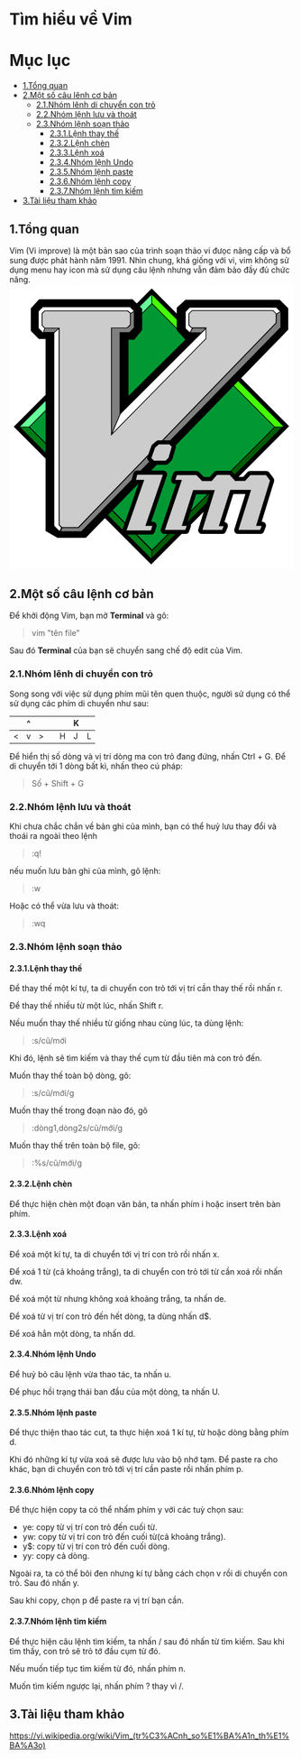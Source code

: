 Tìm hiểu về Vim
================
# Mục lục
- [1.Tổng quan](#1Tổng-quan)
- [2.Một số câu lênh cơ bản](#2Một-số-câu-lệnh-cơ-bản)
    - [2.1.Nhóm lênh di chuyển con trỏ](#2.1Nhó-lênh-di-chuyển-con-trỏ)
    - [2.2.Nhóm lệnh lưu và thoát](#2.2-Nhóm-lệnh-lưu-và-thoát)
    - [2.3.Nhóm lệnh soạn thảo](#2.3Nhóm-lệnh-soạn-thảo)
        - [2.3.1.Lệnh thay thế](#2.3.1Lệnh-thay-thế)
        - [2.3.2.Lệnh chèn](#2.3.2Lệnh-chèn)
        - [2.3.3.Lệnh xoá](#2.3.3.Lệnh-xoá)
        - [2.3.4.Nhóm lệnh Undo](#2.3.4Nhóm-lệnh-Undo)
        - [2.3.5.Nhóm lệnh paste](#1Tổng-quan)
        - [2.3.6.Nhóm lệnh copy](#2.3.6.Nhóm-lệnh-copy)
        - [2.3.7.Nhóm lệnh tìm kiếm](#2.3.7.Nhóm-lệnh-tìm-kiếm)
- [3.Tài liệu tham khảo](#3.Tài-liệu-tham-khảo)
## 1.Tổng quan
Vim (Vi improve) là một bản sao của trình soạn thảo vi đưọc nâng cấp và bổ sung được phảt hành năm 1991.
Nhìn chung, khá giống với vi, vim không sử dụng menu hay icon mà sử dụng câu lệnh nhưng vẫn đảm bảo đầy đủ chức năng.
![images](images/vim01.png "img01")
## 2.Một số câu lệnh cơ bản
Để khởi động Vim, bạn mở **Terminal** và gõ:

>vim "tên file"

Sau đó **Terminal** của bạn sẽ chuyển sang chế độ edit của Vim.
### 2.1.Nhóm lênh di chuyển con trỏ
Song song với việc sử dụng phím mũi tên quen thuộc, người sử dụng có thể sử dụng các phím di chuyển như sau:

||^||||K||
|---|---|---|---|---|---|---|
|<|v|>||H|J|L|

Để hiển thị số dòng và vị trí dòng ma con trỏ đang đứng, nhấn Ctrl + G.
Để di chuyển tới 1 dòng bất kì, nhấn theo cú pháp:
> Số + Shift + G
### 2.2.Nhóm lệnh lưu và thoát

Khi chưa chắc chắn về bản ghi của mình, bạn có thể huỷ lưu thay đổi và thoái ra ngoài theo lệnh
>:q!

nếu muốn lưu bản ghi của mình, gõ lệnh:
>:w

Hoặc có thể vừa lưu và thoát:
>:wq

### 2.3.Nhóm lệnh soạn thảo
#### 2.3.1.Lệnh thay thế

Để thay thế một kí tự, ta di chuyển con trỏ tới vị trí cần thay thế rồi nhấn r.

Để thay thế nhiều từ một lúc, nhấn Shift r.

Nếu muốn thay thế nhiều từ giống nhau cùng lúc, ta dùng lệnh:
>:s/cũ/mới

Khi đó, lệnh sẽ tìm kiếm và thay thế cụm từ đầu tiên mà con trỏ đến.

Muốn thay thế toàn bộ dòng, gõ:

>:s/cũ/mới/g

Muốn thay thế trong đoạn nào đó, gõ
>:dòng1,dòng2s/cũ/mới/g

Muốn thay thế trên toàn bộ file, gõ:
>:%s/cũ/mới/g

#### 2.3.2.Lệnh chèn

Để thực hiện chèn một đoạn văn bản, ta nhấn phím i hoặc insert trên bàn phím.

#### 2.3.3.Lệnh xoá

Để xoá một kí tự, ta di chuyển tới vị trí con trỏ rồi nhấn x.

Để xoá 1 từ (cả khoảng trắng), ta di chuyển con trỏ tới từ cần xoá rồi nhấn dw.

Để xoá một từ nhưng không xoá khoảng trắng, ta nhấn de.

Để xoá từ vị trí con trỏ đến hết dòng, ta dùng nhấn d$.

Để xoá hẳn một dòng, ta nhấn dd.

#### 2.3.4.Nhóm lệnh Undo

Để huỷ bỏ câu lệnh vừa thao tác, ta nhấn u.

Để phục hồi trạng thái ban đầu của một dòng, ta nhấn U.

#### 2.3.5.Nhóm lệnh paste

Để thực thiện thao tác cut, ta thực hiện xoá 1 kí tự, từ hoặc dòng bằng phím d.

Khi đó những kí tự vừa xoá sẽ được lưu vào bộ nhớ tạm. Để paste ra cho khác, bạn di chuyển con trỏ tới vị trí cần paste rồi nhấn phím p.

#### 2.3.6.Nhóm lệnh copy

Để thực hiện copy ta có thể nhấm phím y với các tuỳ chọn sau:
- ye: copy từ vị trí con trỏ đến cuối từ.
- yw: copy từ vị trí con trỏ đến cuối từ(cả khoảng trắng).
- y$: copy từ vị trí con trỏ đến cuối dòng.
- yy: copy cả dòng.

Ngoài ra, ta có thể bôi đen nhưng kí tự bằng cách chọn v rồi di chuyển con trỏ. Sau đó nhấn y.

Sau khi copy, chọn p để paste ra vị trí bạn cần.

#### 2.3.7.Nhóm lệnh tìm kiếm

Để thực hiện câu lệnh tìm kiếm, ta nhấn / sau đó nhấn từ tìm kiếm. Sau khi tìm thấy, con trỏ sẽ trỏ tớ đầu cụm từ đó. 

Nếu muốn tiếp tục tìm kiếm từ đó, nhấn phím n.

Muốn tìm kiếm ngược lại, nhấn phím ? thay vì /.

## 3.Tài liệu tham khảo
https://vi.wikipedia.org/wiki/Vim_(tr%C3%ACnh_so%E1%BA%A1n_th%E1%BA%A3o)

